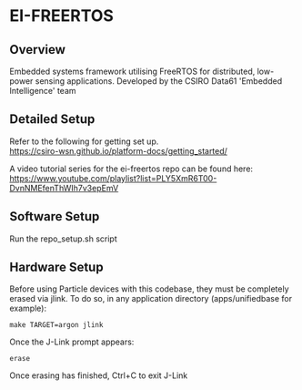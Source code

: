 # EI-FREERTOS

## Overview

Embedded systems framework utilising FreeRTOS for distributed, low-power sensing applications.
Developed by the CSIRO Data61 'Embedded Intelligence' team

## Detailed Setup

Refer to the following for getting set up.    
https://csiro-wsn.github.io/platform-docs/getting_started/

A video tutorial series for the ei-freertos repo can be found here: 
https://www.youtube.com/playlist?list=PLY5XmR6T00-DvnNMEfenThWIh7v3epEmV

## Software Setup

Run the repo_setup.sh script

## Hardware Setup

Before using Particle devices with this codebase, they must be completely erased via jlink.
To do so, in any application directory (apps/unifiedbase for example):
```
make TARGET=argon jlink
```
Once the J-Link prompt appears:
```
erase
```
Once erasing has finished, Ctrl+C to exit J-Link
